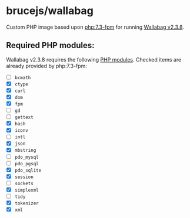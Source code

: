 # brucejs/wallabag

Custom PHP image based upon [php:7.3-fpm](https://hub.docker.com/_/php) for running [Wallabag v2.3.8](https://github.com/wallabag/wallabag/tree/2.3.8).

## Required PHP modules:

Wallabag v2.3.8 requires the following [PHP modules](https://doc.wallabag.org/en/admin/installation/requirements.html#php-extensions). Checked items are already provided by php:7.3-fpm:

- [ ] `bcmath`
- [x] `ctype`
- [x] `curl`
- [x] `dom`
- [x] `fpm`
- [ ] `gd`
- [ ] `gettext`
- [x] `hash`
- [x] `iconv`
- [ ] `intl`
- [x] `json`
- [x] `mbstring`
- [ ] `pdo_mysql`
- [ ] `pdo_pgsql`
- [x] `pdo_sqlite`
- [x] `session`
- [ ] `sockets`
- [x] `simplexml`
- [ ] `tidy`
- [x] `tokenizer`
- [x] `xml`
